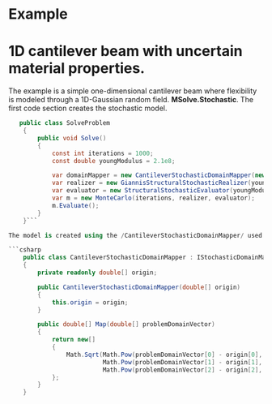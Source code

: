 # Example
# 1D cantilever beam with uncertain material properties.

The example is a simple one-dimensional cantilever beam where flexibility is modeled through a 1D-Gaussian random field. **MSolve.Stochastic**.
The first code section creates the stochastic model.

```csharp
   public class SolveProblem
    {
        public void Solve()
        {
            const int iterations = 1000;
            const double youngModulus = 2.1e8;

            var domainMapper = new CantileverStochasticDomainMapper(new [] { 0d, 0d, 0d });
            var realizer = new GiannisStructuralStochasticRealizer(youngModulus, domainMapper);
            var evaluator = new StructuralStochasticEvaluator(youngModulus, domainMapper);
            var m = new MonteCarlo(iterations, realizer, evaluator);
            m.Evaluate();
        }
    }```

The model is created using the /CantileverStochasticDomainMapper/ used to describe the mapping from the model geometry to the stochastic domain.

```csharp
    public class CantileverStochasticDomainMapper : IStochasticDomainMapper
    {
        private readonly double[] origin;

        public CantileverStochasticDomainMapper(double[] origin)
        {
            this.origin = origin;
        }

        public double[] Map(double[] problemDomainVector)
        {
            return new[]
            {
                Math.Sqrt(Math.Pow(problemDomainVector[0] - origin[0], 2) +
                          Math.Pow(problemDomainVector[1] - origin[1], 2) +
                          Math.Pow(problemDomainVector[2] - origin[2], 2))
            };
        }
    }
```
